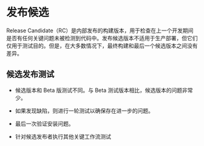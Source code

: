 # 发布候选

Release Candidate（RC）是内部发布的构建版本，用于检查在上一个开发期间是否有任何关键问题未被检测到代码中。发布候选版本不适用于生产部署，但它们仅用于测试目的。但是，在大多数情况下，最终构建和最后一个候选版本之间没有差异。

## 候选发布测试

* 候选版本和 Beta 版测试不同。与 Beta 测试版本相比，候选版本的问题非常少。

* 如果发现缺陷，则进行一轮测试以确保存在进一步的问题。

* 最后一次验证安装问题。

* 针对候选发布者执行其他关键工作流测试
